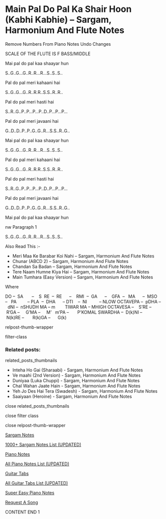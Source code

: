 
# Main Pal Do Pal Ka Shair Hoon (Kabhi Kabhie) – Sargam, Harmonium And Flute Notes

Remove Numbers From Piano Notes
Undo Changes

SCALE OF THE FLUTE IS F BASS/MIDDLE

Mai pal do pal kaa shaayar hun

S..G..G…G..R..R…R…S..S..S..

Pal do pal meri kahaani hai

S..G..G…G..R..R.R..S.S..R..R..

Pal do pal meri hasti hai

S..R..G..P..P…P…P..D..P…P…P…

Pal do pal meri javaani hai

G..D..D..P..P..G..G..R…S.S..R..G..

Mai pal do pal kaa shaayar hun

S..G..G…G..R..R…R…S..S..S..

Pal do pal meri kahaani hai

S..G..G…G..R..R.R..S.S..R..R..

Pal do pal meri hasti hai

S..R..G..P..P…P…P..D..P…P…P…

Pal do pal meri javaani hai

G..D..D..P..P..G..G..R…S.S..R..G..

Mai pal do pal kaa shaayar hun

nw Paragraph 1

S..G..G…G..R..R…R…S..S..S..

Also Read This :-

* Meri Maa Ke Barabar Koi Nahi – Sargam, Harmonium And Flute Notes
* Chunar (ABCD 2) – Sargam, Harmonium And Flute Notes
* Chandan Sa Badan – Sargam, Harmonium And Flute Notes
* Tere Naam Humne Kiya Hai – Sargam, Harmonium And Flute Notes
* Main Tumhara (Easy Version) – Sargam, Harmonium And Flute Notes

Where

DO –  SA       –    S  RE  –  RE      –    RMI  –  GA      –    GFA  –   MA      –  MSO  –   PA         – PLA  –  DHA      – DTI    –  NI          – NLOW OCTAVEPA –  pDHA –  dNI –  nSHUDH MA – m        TIWAR MA – MHIGH OCTAVESA –    S’RE –     R’GA –     G’MA –     M’   m’PA –       P’KOMAL SWARDHA –  D(k)NI –       N(k)RE –       R(k)GA –      G(k)

relpost-thumb-wrapper

filter-class

### Related posts:

related_posts_thumbnails

* Inteha Ho Gai (Sharaabi) - Sargam, Harmonium And Flute Notes
* Ve maahi (2nd Version) - Sargam, Harmonium And Flute Notes
* Duniyaa (Luka Chuppi) - Sargam, Harmonium And Flute Notes
* Chal Wahan Jaate Hain - Sargam, Harmonium And Flute Notes
* Yeh Jo Des Hai Tera (Swadesh) - Sargam, Harmonium And Flute Notes
* Saaiyaan (Heroine) - Sargam, Harmonium And Flute Notes

close related_posts_thumbnails

close filter class

close relpost-thumb-wrapper

[Sargam Notes](https://www.notationsworld.com/sargam-notes.html)

[1000+ Sargam Notes List (UPDATED)](https://www.notationsworld.com/all-songs-list-sargam-notes.html)

[Piano Notes](https://www.notationsworld.com/piano-notes.html)

[All Piano Notes List (UPDATED)](https://www.notationsworld.com/all-songs-list-piano-notes.html)

[Guitar Tabs](https://www.notationsworld.com/guitar-tabs.html)

[All Guitar Tabs List (UPDATED)](https://www.notationsworld.com/all-songs-list-guitar-tabs.html)

[Super Easy Piano Notes](https://studywall.in/)

[Request A Song](https://www.notationsworld.com/request-a-song.html)

CONTENT END 1

